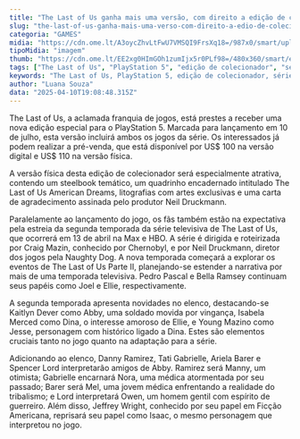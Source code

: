 ```yaml
---
title: "The Last of Us ganha mais uma versão, com direito a edição de colecionador"
slug: "the-last-of-us-ganha-mais-uma-verso-com-direito-a-edio-de-colecionador"
categoria: "GAMES"
midia: "https://cdn.ome.lt/A3oycZhvLtFwU7VMSQI9FrsXq18=/987x0/smart/uploads/conteudo/fotos/02_zyEvy5h.jpg"
tipoMidia: "imagem"
thumb: "https://cdn.ome.lt/EE2xg0HImGOh1zumIjx5r0PLf98=/480x360/smart/extras/conteudos/Captura_de_tela_2025-04-10_155655.png"
tags: ["The Last of Us", "PlayStation 5", "edição de colecionador", "série televisiva", "Neil Druckmann", "Naughty Dog", "Pedro Pascal", "Bella Ramsey", "especial-The Last of Us"]
keywords: "The Last of Us, PlayStation 5, edição de colecionador, série televisiva, Neil Druckmann, Naughty Dog, Pedro Pascal, Bella Ramsey"
author: "Luana Souza"
data: "2025-04-10T19:08:48.315Z"
---
```


The Last of Us, a aclamada franquia de jogos, está prestes a receber uma nova edição especial para o PlayStation 5. Marcada para lançamento em 10 de julho, esta versão incluirá ambos os jogos da série. Os interessados já podem realizar a pré-venda, que está disponível por US$ 100 na versão digital e US$ 110 na versão física.

A versão física desta edição de colecionador será especialmente atrativa, contendo um steelbook temático, um quadrinho encadernado intitulado The Last of Us American Dreams, litografias com artes exclusivas e uma carta de agradecimento assinada pelo produtor Neil Druckmann.

Paralelamente ao lançamento do jogo, os fãs também estão na expectativa pela estreia da segunda temporada da série televisiva de The Last of Us, que ocorrerá em 13 de abril na Max e HBO. A série é dirigida e roteirizada por Craig Mazin, conhecido por Chernobyl, e por Neil Druckmann, diretor dos jogos pela Naughty Dog. A nova temporada começará a explorar os eventos de The Last of Us Parte II, planejando-se estender a narrativa por mais de uma temporada televisiva. Pedro Pascal e Bella Ramsey continuam seus papéis como Joel e Ellie, respectivamente.

A segunda temporada apresenta novidades no elenco, destacando-se Kaitlyn Dever como Abby, uma soldado movida por vingança, Isabela Merced como Dina, o interesse amoroso de Ellie, e Young Mazino como Jesse, personagem com histórico ligado a Dina. Estes são elementos cruciais tanto no jogo quanto na adaptação para a série.

Adicionando ao elenco, Danny Ramirez, Tati Gabrielle, Ariela Barer e Spencer Lord interpretarão amigos de Abby. Ramirez será Manny, um otimista; Gabrielle encarnará Nora, uma médica atormentada por seu passado; Barer será Mel, uma jovem médica enfrentando a realidade do tribalismo; e Lord interpretará Owen, um homem gentil com espírito de guerreiro. Além disso, Jeffrey Wright, conhecido por seu papel em Ficção Americana, reprisará seu papel como Isaac, o mesmo personagem que interpretou no jogo.